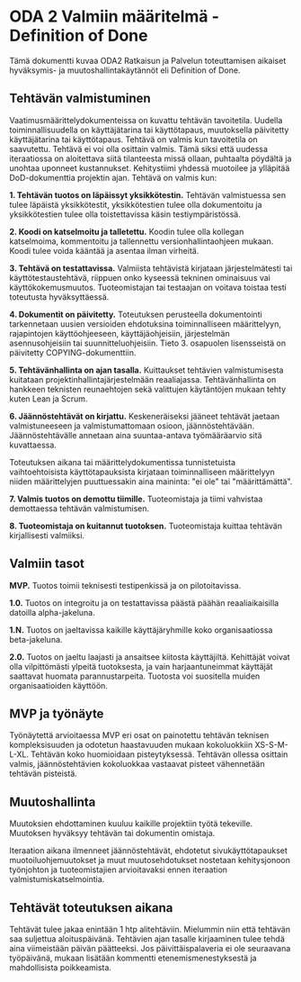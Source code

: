# ODA 2 Valmiin määritelmä - Definition of Done 

Tämä dokumentti kuvaa ODA2 Ratkaisun ja Palvelun toteuttamisen aikaiset hyväksymis- ja muutoshallintakäytännöt eli Definition of Done. 

## Tehtävän valmistuminen

Vaatimusmäärittelydokumenteissa on kuvattu tehtävän tavoitetila. Uudella toiminnallisuudella on käyttäjätarina tai käyttötapaus, muutoksella päivitetty käyttäjätarina tai käyttötapaus. Tehtävä on valmis kun tavoitetila on saavutettu. Tehtävä ei voi olla osittain valmis. Tämä siksi että uudessa iteraatiossa on aloitettava siitä tilanteesta missä ollaan, puhtaalta pöydältä ja unohtaa uponneet kustannukset. Kehitystiimi yhdessä muotoilee ja ylläpitää DoD-dokumenttia projektin ajan. Tehtävä on valmis kun: 

**1. Tehtävän tuotos on läpäissyt yksikkötestin.** Tehtävän valmistuessa sen tulee läpäistä yksikkötestit, yksikkötestien tulee olla dokumentoitu ja yksikkötestien tulee olla toistettavissa käsin testiympäristössä. 

**2. Koodi on katselmoitu ja talletettu.** Koodin tulee olla kollegan katselmoima, kommentoitu ja tallennettu versionhallintaohjeen mukaan. Koodi tulee voida kääntää ja asentaa ilman virheitä. 

**3. Tehtävä on testattavissa.** Valmiista tehtävistä kirjataan järjestelmätesti tai käyttötestaustehtävä, riippuen onko kyseessä tekninen ominaisuus vai käyttökokemusmuutos. Tuoteomistajan tai testaajan on voitava toistaa testi toteutusta hyväksyttäessä. 

**4. Dokumentit on päivitetty.** Toteutuksen perusteella dokumentointi tarkennetaan uusien versioiden ehdotuksina toiminnalliseen määrittelyyn, rajapintojen käyttöohjeeseen, käyttäjäohjeisiin, järjestelmän asennusohjeisiin tai suunnitteluohjeisiin. Tieto 3. osapuolen lisensseistä on päivitetty COPYING-dokumenttiin.

**5. Tehtävänhallinta on ajan tasalla.** Kuittaukset tehtävien valmistumisesta kuitataan projektinhallintajärjestelmään reaaliajassa. Tehtävänhallinta on hankkeen teknisten reunaehtojen sekä valittujen käytäntöjen mukaan tehty kuten Lean ja Scrum. 

**6. Jäännöstehtävät on kirjattu.** Keskeneräiseksi jääneet tehtävät jaetaan valmistuneeseen ja valmistumattomaan osioon, jäännöstehtävään. Jäännöstehtävälle annetaan aina suuntaa-antava työmääräarvio sitä kuvattaessa. 

Toteutuksen aikana tai määrittelydokumentissa tunnistetuista vaihtoehtoisista käyttötapauksista kirjataan toiminnalliseen määrittelyyn niiden määrittelyjen puuttuessakin aina maininta: "ei ole" tai "määrittämättä". 

**7. Valmis tuotos on demottu tiimille.** Tuoteomistaja ja tiimi vahvistaa demottaessa tehtävän valmistumisen. 

**8. Tuoteomistaja on kuitannut tuotoksen.** Tuoteomistaja kuittaa tehtävän kirjallisesti valmiiksi.  

## Valmiin tasot

**MVP.** Tuotos toimii teknisesti testipenkissä ja on pilotoitavissa. 

**1.0.** Tuotos on integroitu ja on testattavissa päästä päähän reaaliaikaisilla datoilla alpha-jakeluna. 

**1.N.** Tuotos on jaeltavissa kaikille käyttäjäryhmille koko organisaatiossa beta-jakeluna. 

**2.0.** Tuotos on jaeltu laajasti ja ansaitsee kiitosta käyttäjiltä. Kehittäjät voivat olla vilpittömästi ylpeitä tuotoksesta, ja vain harjaantuneimmat käyttäjät saattavat huomata parannustarpeita. Tuotosta voi suositella muiden organisaatioiden käyttöön. 

## MVP ja työnäyte

Työnäytettä arvioitaessa MVP eri osat on painotettu tehtävän teknisen kompleksisuuden ja odotetun haastavuuden mukaan kokoluokkiin XS-S-M-L-XL. Tehtävän koko huomioidaan pisteytyksessä. Tehtävän ollessa osittain valmis, jäännöstehtävien kokoluokkaa vastaavat pisteet vähennetään tehtävän pisteistä. 

## Muutoshallinta 

Muutoksien ehdottaminen kuuluu kaikille projektiin työtä tekeville. Muutoksen hyväksyy tehtävän tai dokumentin omistaja. 

Iteraation aikana ilmenneet jäännöstehtävät, ehdotetut sivukäyttötapaukset muotoiluohjemuutokset ja muut muutosehdotukset nostetaan kehitysjonoon työnjohton ja tuoteomistajien arvioitavaksi ennen iteraation valmistumiskatselmointia.  

## Tehtävät toteutuksen aikana

Tehtävät tulee jakaa enintään 1 htp alitehtäviin. Mielummin niin että tehtävän saa suljettua aloituspäivänä. Tehtävien ajan tasalle kirjaaminen tulee tehdä aina viimeistään päivän päätteeksi. Jos päivittäispalaveria ei ole seuraavana työpäivänä, mukaan lisätään kommentti etenemismenestyksestä ja mahdollisista poikkeamista. 
